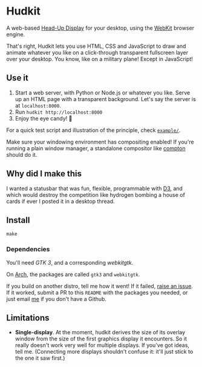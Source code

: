 # Hudkit

A web-based [Head-Up Display][wiki-hud] for your desktop, using the [WebKit][webkit] browser engine.

That's right, Hudkit lets you use HTML, CSS and JavaScript to draw and animate whatever you like on a click-through transparent fullscreen layer over your desktop.  You know, like on a military plane!  Except in JavaScript!

## Use it

 1. Start a web server, with Python or Node.js or whatever you like.  Serve up
    an HTML page with a transparent background.  Let's say the server is at
    `localhost:8000`.
 2. Run `hudkit http://localhost:8000`
 3. Enjoy the eye candy! :rainbow:

For a quick test script and illustration of the principle, check [`example/`](example/).

Make sure your windowing environment has compositing enabled!  If you're running a plain window manager, a standalone compositor like [compton][compton] should do it.

## Why did I make this

I wanted a statusbar that was fun, flexible, programmable with [D3](http://d3js.org/), and which would destroy the competition like hydrogen bombing a house of cards if ever I posted it in a desktop thread.

## Install

    make

### Dependencies

You'll need *GTK 3*, and a corresponding *webkitgtk*.

On [Arch][arch], the packages are called `gtk3` and `webkitgtk`.

If you build on another distro, tell me how it went!  If it failed, [raise an issue][new-issue].  If it worked, submit a PR to this `README` with the packages you needed, or just email [me][anko] if you don't have a Github.

## Limitations

 - **Single-display**. At the moment, hudkit derives the size of its overlay window from the size of the first graphics display it encounters.  So it really doesn't work very well for multiple displays.  If you've got ideas, tell me.  (Connecting more displays shouldn't confuse it: it'll just stick to the one it saw first.)


[anko]: https://github.com/anko
[arch]: https://www.archlinux.org/
[compton]: https://github.com/chjj/compton
[webkit]: https://www.webkit.org/
[wiki-hud]: http://en.wikipedia.org/wiki/Head-up_display
[new-issue]: https://github.com/anko/hudkit/issues/new
